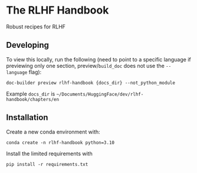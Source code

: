 # The RLHF Handbook

Robust recipes for RLHF

## Developing
To view this locally, run the following (need to point to a specific language if previewing only one section, preview/`build_doc` does not use the `--language` flag):
```shell
doc-builder preview rlhf-handbook {docs_dir} --not_python_module
```
Example `docs_dir` is `~/Documents/HuggingFace/dev/rlhf-handbook/chapters/en`

## Installation
Create a new conda environment with:
```shell
conda create -n rlhf-handbook python=3.10
```
Install the limited requirements with
```shell
pip install -r requirements.txt
```